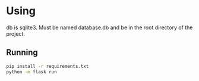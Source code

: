 # Using

db is sqlite3. Must be named database.db and be in the root directory of the project.

## Running

```bash
pip install -r requirements.txt
python -m flask run